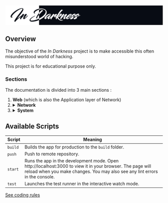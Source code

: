 ![Banner](banner.png)

## Overview

The objective of the *In Darkness* project is to make accessible this often misunderstood world of hacking.

This project is for educational purpose only.

### Sections

The documentation is divided into 3 main sections :
<ol>
<li><b>Web</b> (which is also the Application layer of Network)</li>
<li>
<details>
	<summary><b>Network</b></summary>
Divided by the <a href="https://en.wikipedia.org/wiki/OSI_model">OSI model</a> :
<table>
	<tr>
		<td>Application</td>
		<td>Web vulnerabilities, Denial of Service attacks, Google Hacking etc.</td>
	</tr>
	<tr>
		<td>Session</td>
		<td>SSL/TLS attacks</td>
	</tr>
	<tr>
		<td>Transport</td>
		<td>UDP DDoS reflection</td>
	</tr>
	<tr>
		<td>Data link</td>
		<td>ARP spoofing, DNS cache poisoning, network attacks etc.</td>
	</tr>
</table>
</details>
</li>
<li>
<details>
	<summary><b>System</b></summary>

**Intended to advanced programmers**
Divided into 3 section :
<table>
	<tr>
		<td>Binary</td>
		<td>Anomaly exploitation, Side-channel attack, Antivirus evasion</td>
	</tr>
	<tr>
		<td>Scripting</td>
		<td>Exploits, Antivirus evasion, polymorphic and self-modifying codes</td>
	</tr>
	<tr>
		<td>High-risk vulnerabilities</td>
		<td>RCE, LPE, SBX, VME and FCP</td>
	</tr>
</table>
</details>
</li>
</ol>

## Available Scripts

| Script | Meaning |
|---|---|
| `build` | Builds the app for production to the `build` folder. |
| `push` | Push to remote repository. |
| `start` | Runs the app in the development mode. Open http://localhost:3000 to view it in your browser. The page will reload when you make changes. You may also see any lint errors in the console. |
| `test` | Launches the test runner in the interactive watch mode. |

[See coding rules](coding-rules.md)
